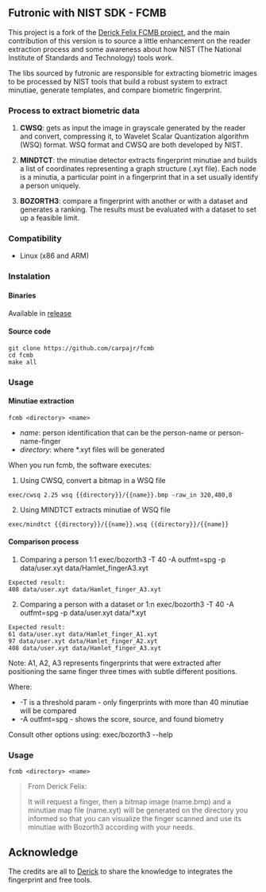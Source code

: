 ## Futronic with NIST SDK - FCMB

This project is a fork of the [Derick Felix FCMB project](https://github.com/derickfelix/fcmb/releases), and the main contribution of this version is to source a little enhancement on the reader extraction process and some awareness about how NIST (The National Institute of Standards and Technology) tools work.

The libs sourced by futronic are responsible for extracting biometric images to be processed by NIST tools that build a robust system to extract minutiae, generate templates, and compare biometric fingerprint.


### Process to extract biometric data

1. **CWSQ**: gets as input the image in grayscale generated by the reader and convert, compressing it, to Wavelet Scalar Quantization algorithm (WSQ) format. WSQ format and CWSQ are both developed by NIST.

2. **MINDTCT**: the minutiae detector extracts fingerprint minutiae and builds a list of coordinates representing a graph structure (.xyt file). Each node is a minutia, a particular point in a fingerprint that in a set usually identify a person uniquely.

3. **BOZORTH3**: compare a fingerprint with another or with a dataset and generates a ranking. The results must be evaluated with a dataset to set up a feasible limit.


### Compatibility

* Linux (x86 and ARM)


### Instalation

#### Binaries

Available in [release](https://github.com/carpajr/fcmb/releases)

#### Source code

```
git clone https://github.com/carpajr/fcmb
cd fcmb
make all 
```

### Usage


#### Minutiae extraction

<code>fcmb &lt;directory&gt; &lt;name&gt;</code><br/>

* *name*: person identification that can be the person-name or person-name-finger
* *directory*: where *.xyt files will be generated


When you run fcmb, the software executes:
1. Using CWSQ, convert a bitmap in a WSQ file

```exec/cwsq 2.25 wsq {{directory}}/{{name}}.bmp -raw_in 320,480,8```

2. Using MINDTCT extracts minutiae of WSQ file

```exec/mindtct {{directory}}/{{name}}.wsq {{directory}}/{{name}}```


#### Comparison process

1. Comparing a person 1:1
 exec/bozorth3 -T 40 -A outfmt=spg -p data/user.xyt data/Hamlet_fingerA3.xyt

```
Expected result:
408 data/user.xyt data/Hamlet_finger_A3.xyt
```

2. Comparing a person with a dataset or 1:n
exec/bozorth3 -T 40 -A outfmt=spg -p data/user.xyt data/*.xyt

```
Expected result:
61 data/user.xyt data/Hamlet_finger_A1.xyt
97 data/user.xyt data/Hamlet_finger_A2.xyt
408 data/user.xyt data/Hamlet_finger_A3.xyt
```

Note: A1, A2, A3 represents fingerprints that were extracted after positioning the same finger three times with subtle different positions.

Where:
* -T is a threshold param - only fingerprints with more than 40 minutiae will be compared
* -A outfmt=spg - shows the score, source, and found biometry

Consult other options using:
exec/bozorth3 --help

### Usage
<code>fcmb &lt;directory&gt; &lt;name&gt;</code><br/>

> From Derick Felix:
> 
> It will request a finger, then a bitmap image (name.bmp) and a minutiae map file (name.xyt) will be generated on the directory you informed so that you can visualize the finger scanned and use its minutiae with Bozorth3 according with your needs.

## Acknowledge
The credits are all to [Derick](https://github.com/derickfelix) to share the knowledge to integrates the fingerprint and free tools.


